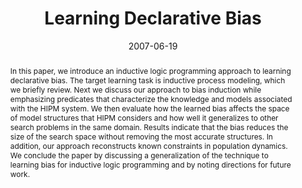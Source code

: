 ---
title: 'Learning Declarative Bias'

# Authors
# If you created a profile for a user (e.g. the default `admin` user), write the username (folder name) here
# and it will be replaced with their full name and linked to their profile.
authors:
  - admin
  - Ljupčo Todorovski

# Author notes (optional)
# author_notes:
#   - 'Equal contribution'
#   - 'Equal contribution'

date: '2007-06-19'
doi: '10.1007/978-3-540-78469-2_10'

# Schedule page publish date (NOT publication's date).
publishDate: '2017-01-01T00:00:00Z'

# Publication type.
# Legend: 0 = Uncategorized; 1 = Conference paper; 2 = Journal article;
# 3 = Preprint / Working Paper; 4 = Report; 5 = Book; 6 = Book section;
# 7 = Thesis; 8 = Patent
publication_types: ['1']

# Publication name and optional abbreviated publication name.
publication: In *Proceedings of the 17th International Conference on Inductive Logic Programming*
publication_short: In *ILP 2007*

abstract: "In this paper, we introduce an inductive logic programming approach to learning declarative bias. The target learning task is inductive process modeling, which we briefly review. Next we discuss our approach to bias induction while emphasizing predicates that characterize the knowledge and models associated with the HIPM system. We then evaluate how the learned bias affects the space of model structures that HIPM considers and how well it generalizes to other search problems in the same domain. Results indicate that the bias reduces the size of the search space without removing the most accurate structures. In addition, our approach reconstructs known constraints in population dynamics. We conclude the paper by discussing a generalization of the technique to learning bias for inductive logic programming and by noting directions for future work."

# Summary. An optional shortened abstract.
summary:  "We introduce an inductive logic programming approach to learning declarative bias. Results indicate that the bias reduces the size of the search space without removing the most accurate structures."


tags: [inductive logic programming, machine learning, constraints]

# Display this page in the Featured widget?
featured: false

# Custom links (uncomment lines below)
# links:
# - name: Custom Link
#   url: http://example.org

url_pdf: ''
url_code: ''
url_dataset: ''
url_poster: ''
url_project: ''
url_slides: ''
url_source: ''
url_video: ''

# Featured image
# To use, add an image named `featured.jpg/png` to your page's folder.
# image:
#   caption: 'Image credit: [**Unsplash**](https://unsplash.com/photos/pLCdAaMFLTE)'
#   focal_point: ''
#   preview_only: false

# Associated Projects (optional).
#   Associate this publication with one or more of your projects.
#   Simply enter your project's folder or file name without extension.
#   E.g. `internal-project` references `content/project/internal-project/index.md`.
#   Otherwise, set `projects: []`.
projects:
  - inductive-process-modeling

# Slides (optional).
#   Associate this publication with Markdown slides.
#   Simply enter your slide deck's filename without extension.
#   E.g. `slides: "example"` references `content/slides/example/index.md`.
#   Otherwise, set `slides: ""`.
slides: ''
---